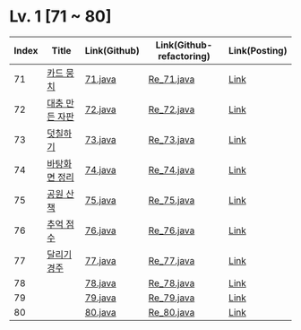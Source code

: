 # Lv. 1 \[71 ~ 80]

| Index | Title | Link(Github) | Link(Github-refactoring) | Link(Posting) |
|----|----|----|----|----|
| 71 | [카드 뭉치](https://school.programmers.co.kr/learn/courses/30/lessons/159994) | [71.java](https://github.com/2384320/Programmers-Algorithm/blob/main/Lv.1/71~80/71.java) | [Re_71.java](https://github.com/2384320/Programmers-Algorithm/blob/main/Lv.1/71~80/Re_71.java) | [Link](https://swift-badge-161.notion.site/Lv-1-071-a59f1a833e784a0f83a44d73bf3332c2) |
| 72 | [대충 만든 자판](https://school.programmers.co.kr/learn/courses/30/lessons/160586) | [72.java](https://github.com/2384320/Programmers-Algorithm/blob/main/Lv.1/71~80/72.java) | [Re_72.java](https://github.com/2384320/Programmers-Algorithm/blob/main/Lv.1/71~80/Re_72.java) | [Link](https://swift-badge-161.notion.site/Lv-1-072-e5982dee9fa74c3f8c2bce83c456cb56) |
| 73 | [덧칠하기](https://school.programmers.co.kr/learn/courses/30/lessons/161989) | [73.java](https://github.com/2384320/Programmers-Algorithm/blob/main/Lv.1/71~80/73.java) | [Re_73.java](https://github.com/2384320/Programmers-Algorithm/blob/main/Lv.1/71~80/Re_73.java) | [Link](https://swift-badge-161.notion.site/Lv-1-073-e29dfcae43bf472f94bfea5d8894495c) |
| 74 | [바탕화면 정리](https://school.programmers.co.kr/learn/courses/30/lessons/161990) | [74.java](https://github.com/2384320/Programmers-Algorithm/blob/main/Lv.1/71~80/74.java) | [Re_74.java](https://github.com/2384320/Programmers-Algorithm/blob/main/Lv.1/71~80/Re_74.java) | [Link](https://swift-badge-161.notion.site/Lv-1-074-fc19b0a377e84963b09646fc8daebb20) |
| 75 | [공원 산책](https://school.programmers.co.kr/learn/courses/30/lessons/172928) | [75.java](https://github.com/2384320/Programmers-Algorithm/blob/main/Lv.1/71~80/75.java) | [Re_75.java](https://github.com/2384320/Programmers-Algorithm/blob/main/Lv.1/71~80/Re_75.java) | [Link](https://swift-badge-161.notion.site/Lv-1-075-e8b2b3bee6b143dfbadb7a7ef911f418) |
| 76 | [추억 점수](https://school.programmers.co.kr/learn/courses/30/lessons/176963) | [76.java](https://github.com/2384320/Programmers-Algorithm/blob/main/Lv.1/71~80/76.java) | [Re_76.java](https://github.com/2384320/Programmers-Algorithm/blob/main/Lv.1/71~80/Re_76.java) | [Link](https://swift-badge-161.notion.site/Lv-1-076-c27949ad19f94877ab472b3ecef75550) |
| 77 | [달리기 경주](https://school.programmers.co.kr/learn/courses/30/lessons/178871) | [77.java](https://github.com/2384320/Programmers-Algorithm/blob/main/Lv.1/71~80/77.java) | [Re_77.java](https://github.com/2384320/Programmers-Algorithm/blob/main/Lv.1/71~80/Re_77.java) | [Link](https://swift-badge-161.notion.site/Lv-1-077-ca3abde00b784afdac21c4d643bfd2c9) |
| 78 | []() | [78.java](https://github.com/2384320/Programmers-Algorithm/blob/main/Lv.1/71~80/78.java) | [Re_78.java](https://github.com/2384320/Programmers-Algorithm/blob/main/Lv.1/71~80/Re_78.java) | [Link]() |
| 79 | []() | [79.java](https://github.com/2384320/Programmers-Algorithm/blob/main/Lv.1/71~80/79.java) | [Re_79.java](https://github.com/2384320/Programmers-Algorithm/blob/main/Lv.1/71~80/Re_79.java) | [Link]() |
| 80 | []() | [80.java](https://github.com/2384320/Programmers-Algorithm/blob/main/Lv.1/71~80/80.java) | [Re_80.java](https://github.com/2384320/Programmers-Algorithm/blob/main/Lv.1/71~80/Re_80.java) | [Link]() |